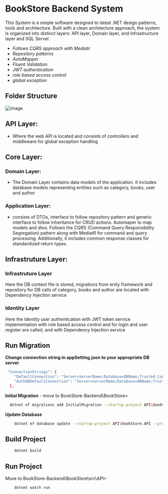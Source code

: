 
# BookStore Backend System

This System is a simple software designed to latest .NET design patterns, tools and architecture. Built with a clean architecture approach, the system is organized into distinct layers: API layer, Domain layer, and Infrastructure layer and SQL Server. 

- _Follows CQRS approach with Mediatr_
- _Repository patterns_
- _AutoMapper_
- _Fluent Validation_
- _JWT authentication_
- _role based access control_
- _global exception_


## Folder Structure
![image](https://github.com/Risiidhan/BookStore-Backend/assets/95620628/3ebbbe29-62d5-4fae-9d5e-75fbc8719bb0)


## API Layer:

 - Where the web API is located and consists of controllers and middleware for global exception handling

## Core Layer:
### Domain Layer:

 - The Domain Layer contains data models of the application. It includes database models representing entities such as category, books, user and author

### Application Layer:

 - consists of DTOs, interface to follow repository pattern and generic interface to follow inheritance for CRUD actions. Automaper to map models and dtos. Follows the CQRS (Command Query Responsibility Segregation) pattern along with MediatR for command and query processing. Additionally, it includes common response classes for standardized return types.

## Infrastruture Layer:

### Infrastruture Layer
Here the DB context file is stored, migrations from enity framework and repository for DB calls of category, books and author are located with Dependency Injection service

### Identity Layer
Here the Identity user authentication with JWT token service implementation with role based access control and for login and user register are called, and with Dependency Injection service



## Run Migration

**Change connection string in appSetting.json to your appropriate DB server**

```bash
 "ConnectionStrings": {
    "DefaultConnection": "Server=ServerName;Database=DBName;Trusted_Connection=True;Encrypt=False;TrustServerCertificate=False",
    "AuthDBDefaultConnection": "Server=ServerName;Database=DBName;Trusted_Connection=True;Encrypt=False;TrustServerCertificate=False"
  },
```
**Initial Migration** -
move to BookStore-Backend\BookStore>
```bash
  dotnet ef migrations add InitialMigration --startup-project API\BookStore.API --project Infrastructure\BookStore.identity --context AuthApplicationDbContext
```

**Update Database**
```bash
    dotnet ef database update --startup-project API\BookStore.API --project Infrastructure\BookStore.identity --context AuthApplicationDbContext
```
## Build Project
```bash
    dotnet build
```

## Run Project
Move to BookStore-Backend\BookStore\src\API>
```bash
    dotnet watch run
```


